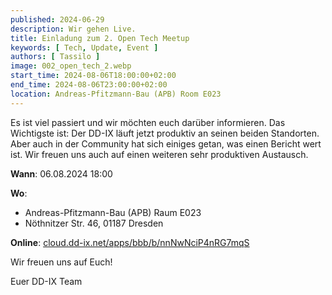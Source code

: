 ```yaml
---
published: 2024-06-29
description: Wir gehen Live.
title: Einladung zum 2. Open Tech Meetup
keywords: [ Tech, Update, Event ]
authors: [ Tassilo ]
image: 002_open_tech_2.webp
start_time: 2024-08-06T18:00:00+02:00
end_time: 2024-08-06T23:00:00+02:00
location: Andreas-Pfitzmann-Bau (APB) Room E023 
---
```


Es ist viel passiert und wir möchten euch darüber informieren. Das Wichtigste ist: Der DD-IX läuft 
jetzt produktiv an seinen beiden Standorten. Aber auch in der Community hat sich einiges getan, was 
einen Bericht wert ist. Wir freuen uns auch auf einen weiteren sehr produktiven Austausch.

**Wann**: 06.08.2024 18:00

**Wo**: 

  - Andreas-Pfitzmann-Bau (APB) Raum E023
  - Nöthnitzer Str. 46, 01187 Dresden

**Online**: [cloud.dd-ix.net/apps/bbb/b/nnNwNciP4nRG7mqS](https://cloud.dd-ix.net/apps/bbb/b/nnNwNciP4nRG7mqS)

Wir freuen uns auf Euch!

Euer DD-IX Team
